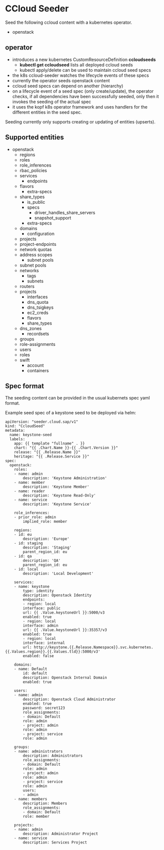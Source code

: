 # CCloud Seeder

Seed the following ccloud content with a kubernetes operator.
- openstack

## operator
- introduces a new kubernetes CustomResourceDefinition **ccloudseeds**
    - **kubectl get ccloudseed** lists all deployed ccloud seeds
    - kubectl apply/delete can be used to maintain ccloud seed specs
- the k8s ccloud-seeder watches the lifecycle events of these specs
- currently the operator seeds openstack content
- ccloud seed specs can depend on another (hierarchy) 
- on a lifecycle event of a seed spec (only create/update), the operator checks,
  if all dependencies have been successfully seeded, only then it invokes the 
  seeding of the actual spec
- it uses the kopf k8s operator framework and uses handlers for the different entities
  in the seed spec.
  
Seeding currently only supports creating or updating of entities (upserts).  

## Supported entities

- openstack
    - regions
    - roles
    - role_inferences
    - rbac_policies
    - services
        - endpoints
    - flavors
        - extra-specs
    - share_types
        - is_public
        - specs
            - driver_handles_share_servers
            - snapshot_support
        - extra-specs
    - domains
        - configuration
    - projects
    - project-endpoints
    - network quotas
    - address scopes
        - subnet pools
    - subnet pools
    - networks
        - tags
        - subnets
    - routers
    - projects
        - interfaces
        - dns_quota
        - dns_tsigkeys
        - ec2_creds
        - flavors
        - share_types
    - dns_zones
        - recordsets
    - groups
    - role-assignments
    - users
    - roles
    - swift 
        - account
        - containers
       
    
## Spec format
    
The seeding content can be provided in the usual kubernets spec yaml format.  
    
Example seed spec of a keystone seed to be deployed via helm:
    
    apiVersion: "seeder.cloud.sap/v1"
    kind: "CcloudSeed"
    metadata:
      name: keystone-seed
      labels:
        app: {{ template "fullname" . }}
        chart: "{{ .Chart.Name }}-{{ .Chart.Version }}"
        release: "{{ .Release.Name }}"
        heritage: "{{ .Release.Service }}"
    spec:
      openstack:
        roles:
        - name: admin
            description: 'Keystone Administration'
        - name: member
            description: 'Keystone Member'
        - name: reader
            description: 'Keystone Read-Only'
        - name: service
            description: 'Keystone Service'
        
        role_inferences:
        - prior_role: admin
            implied_role: member
            
        regions:
        - id: eu
            description: 'Europe'
        - id: staging
            description: 'Staging'
            parent_region_id: eu
        - id: qa
            description: 'QA'
            parent_region_id: eu
        - id: local
            description: 'Local Development'
        
        services:
        - name: keystone
            type: identity
            description: Openstack Identity
            endpoints:
            - region: local
            interface: public
            url: {{ .Value.keystoneUrl }}:5000/v3
            enabled: true
            - region: local
            interface: admin
            url: {{ .Value.keystoneUrl }}:35357/v3
            enabled: true
            - region: local
            interface: internal
            url: http://keystone.{{.Release.Namespace}}.svc.kubernetes.{{.Values.region}}.{{.Values.tld}}:5000/v3'
            enabled: false
        
        domains:
        - name: Default
            id: default
            description: Openstack Internal Domain
            enabled: true
        
        users:
        - name: admin
            description: Openstack Cloud Administrator
            enabled: true
            password: secret123
            role_assignments:
            - domain: Default
            role: admin
            - project: admin
            role: admin
            - project: service
            role: admin

        groups:
        - name: administrators
            description: Administrators
            role_assignments:
            - domain: Default
            role: admin
            - project: admin
            role: admin
            - project: service
            role: admin
            users:
            - admin
        - name: members
            description: Members
            role_assignments:
            - domain: Default
            role: member
        
        projects:
        - name: admin
            description: Administrator Project
        - name: service
            description: Services Project